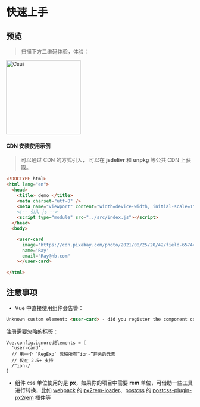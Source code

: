 # 快速上手

## 预览


> 扫描下方二维码体验，体验：

<img src="xx" width="200" alt="Csui">

#### CDN 安装使用示例

> 可以通过 CDN 的方式引入， 可以在 **jsdelivr** 和 **unpkg** 等公共 CDN 上获取。

```html
<!DOCTYPE html>
<html lang="en">
  <head>
    <title> demo </title>
    <meta charset="utf-8" />
    <meta name="viewport" content="width=device-width, initial-scale=1" />
    <!-- 引入 js -->
    <script type="module" src="../src/index.js"></script>
  </head>
  <body>

    <user-card
      image='https://cdn.pixabay.com/photo/2021/08/25/20/42/field-6574455_960_720.jpg'
      name='Ray'
      email="Ray@hb.com"
    ></user-card>
    
</html>

```

## 注意事项

- Vue 中直接使用组件会告警：
```html
Unknown custom element: <user-card> - did you register the component correctly? For recursive components, make sure to provide the "name" option.
```

注册需要忽略的标签：

```
Vue.config.ignoredElements = [
  'user-card',
  // 用一个 `RegExp` 忽略所有“ion-”开头的元素
  // 仅在 2.5+ 支持
  /^ion-/
]
```

- 组件 css 单位使用的是 **px**，如果你的项目中需要 **rem** 单位，可借助一些工具进行转换，比如 [webpack](https://www.webpackjs.com/) 的 [px2rem-loader](https://www.npmjs.com/package/px2rem-loader)、[postcss](https://github.com/postcss/postcss) 的 [postcss-plugin-px2rem](https://www.npmjs.com/package/postcss-plugin-px2rem) 插件等

